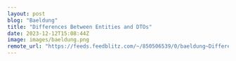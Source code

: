 ```yaml
---
layout: post
blog: "Baeldung"
title: "Differences Between Entities and DTOs"
date: 2023-12-12T15:08:44Z
image: images/baeldung.png
remote_url: "https://feeds.feedblitz.com/~/850506539/0/baeldung~Differences-Between-Entities-and-DTOs"
---
```

